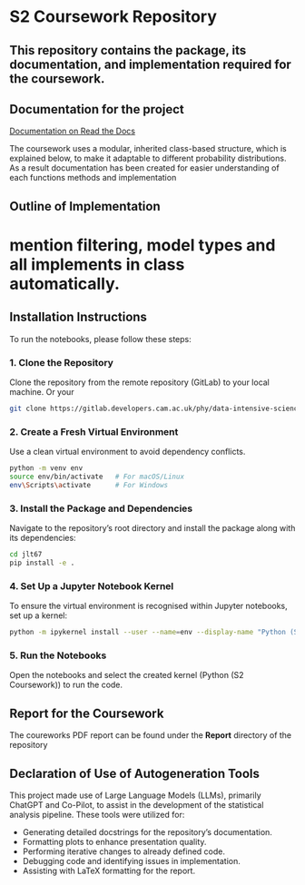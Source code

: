 # S2 Coursework Repository
This repository contains the package, its documentation, and implementation required for the coursework.
---

## Documentation for the project

[Documentation on Read the Docs](https://coursework-s2.readthedocs.io/en/latest/Calender_Analysis/index.html)

The coursework uses a modular, inherited class-based structure, which is explained below, to make it adaptable to different probability distributions. As a result documentation has been created for easier understanding of each functions methods and implementation


## Outline of Implementation

# mention filtering, model types and all implements in class automatically. 


## Installation Instructions

To run the notebooks, please follow these steps:

### 1. Clone the Repository

Clone the repository from the remote repository (GitLab) to your local machine.
Or your 
```bash
git clone https://gitlab.developers.cam.ac.uk/phy/data-intensive-science-mphil/assessments/s2_coursework/jlt67.git
```

### 2. Create a Fresh Virtual Environment
Use a clean virtual environment to avoid dependency conflicts.
```bash
python -m venv env
source env/bin/activate   # For macOS/Linux
env\Scripts\activate      # For Windows
```

### 3. Install the Package and Dependencies
Navigate to the repository’s root directory and install the package along with its dependencies:
```bash
cd jlt67
pip install -e .
```

### 4. Set Up a Jupyter Notebook Kernel
To ensure the virtual environment is recognised within Jupyter notebooks, set up a kernel:
```bash
python -m ipykernel install --user --name=env --display-name "Python (S2 Coursework)"
```

### 5. Run the Notebooks
Open the notebooks and select the created kernel (Python (S2 Coursework)) to run the code.

## Report for the Coursework

The coureworks PDF report can be found under the **Report** directory of the repository


## Declaration of Use of Autogeneration Tools

This project made use of Large Language Models (LLMs), primarily ChatGPT and Co-Pilot, to assist in the development of the statistical analysis pipeline. These tools were utilized for:

- Generating detailed docstrings for the repository’s documentation.
- Formatting plots to enhance presentation quality.
- Performing iterative changes to already defined code.
- Debugging code and identifying issues in implementation.
- Assisting with LaTeX formatting for the report.
